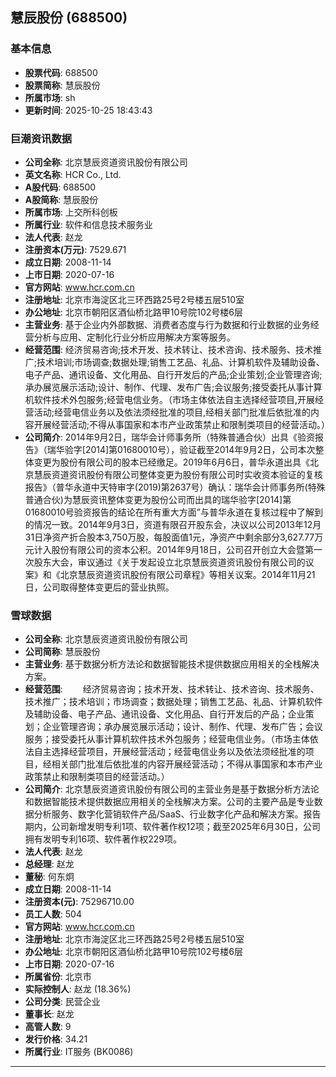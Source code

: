 ## 慧辰股份 (688500)

### 基本信息

- **股票代码**: 688500
- **股票简称**: 慧辰股份
- **所属市场**: sh
- **更新时间**: 2025-10-25 18:43:43

### 巨潮资讯数据

- **公司全称**: 北京慧辰资道资讯股份有限公司
- **英文名称**: HCR Co., Ltd.
- **A股代码**: 688500
- **A股简称**: 慧辰股份
- **所属市场**: 上交所科创板
- **所属行业**: 软件和信息技术服务业
- **法人代表**: 赵龙
- **注册资本(万元)**: 7529.671
- **成立日期**: 2008-11-14
- **上市日期**: 2020-07-16
- **官方网站**: www.hcr.com.cn
- **注册地址**: 北京市海淀区北三环西路25号2号楼五层510室
- **办公地址**: 北京市朝阳区酒仙桥北路甲10号院102号楼6层
- **主营业务**: 基于企业内外部数据、消费者态度与行为数据和行业数据的业务经营分析与应用、定制化行业分析应用解决方案等服务。
- **经营范围**: 经济贸易咨询;技术开发、技术转让、技术咨询、技术服务、技术推广;技术培训;市场调查;数据处理;销售工艺品、礼品、计算机软件及辅助设备、电子产品、通讯设备、文化用品、自行开发后的产品;企业策划;企业管理咨询;承办展览展示活动;设计、制作、代理、发布广告;会议服务;接受委托从事计算机软件技术外包服务;经营电信业务。（市场主体依法自主选择经营项目,开展经营活动;经营电信业务以及依法须经批准的项目,经相关部门批准后依批准的内容开展经营活动;不得从事国家和本市产业政策禁止和限制类项目的经营活动。）
- **公司简介**: 2014年9月2日，瑞华会计师事务所（特殊普通合伙）出具《验资报告》（瑞华验字[2014]第01680010号），验证截至2014年9月2日，公司本次整体变更为股份有限公司的股本已经缴足。2019年6月6日，普华永道出具《北京慧辰资道资讯股份有限公司整体变更为股份有限公司时实收资本验证的复核报告》（普华永道中天特审字(2019)第2637号）确认：瑞华会计师事务所(特殊普通合伙)为慧辰资讯整体变更为股份公司而出具的瑞华验字[2014]第01680010号验资报告的结论在所有重大方面”与普华永道在复核过程中了解到的情况一致。2014年9月3日，资道有限召开股东会，决议以公司2013年12月31日净资产折合股本3,750万股，每股面值1元，净资产中剩余部分3,627.77万元计入股份有限公司的资本公积。2014年9月18日，公司召开创立大会暨第一次股东大会，审议通过《关于发起设立北京慧辰资道资讯股份有限公司的议案》和《北京慧辰资道资讯股份有限公司章程》等相关议案。2014年11月21日，公司取得整体变更后的营业执照。

### 雪球数据

- **公司全称**: 北京慧辰资道资讯股份有限公司
- **公司简称**: 慧辰股份
- **主营业务**: 基于数据分析方法论和数据智能技术提供数据应用相关的全栈解决方案。
- **经营范围**: 　　经济贸易咨询；技术开发、技术转让、技术咨询、技术服务、技术推广；技术培训；市场调查；数据处理；销售工艺品、礼品、计算机软件及辅助设备、电子产品、通讯设备、文化用品、自行开发后的产品；企业策划；企业管理咨询；承办展览展示活动；设计、制作、代理、发布广告；会议服务；接受委托从事计算机软件技术外包服务；经营电信业务。（市场主体依法自主选择经营项目，开展经营活动；经营电信业务以及依法须经批准的项目，经相关部门批准后依批准的内容开展经营活动；不得从事国家和本市产业政策禁止和限制类项目的经营活动。）
- **公司简介**: 北京慧辰资道资讯股份有限公司的主营业务是基于数据分析方法论和数据智能技术提供数据应用相关的全栈解决方案。公司的主要产品是专业数据分析服务、数字化营销软件产品/SaaS、行业数字化产品和解决方案。报告期内，公司新增发明专利1项、软件著作权12项；截至2025年6月30日，公司拥有发明专利16项、软件著作权229项。
- **法人代表**: 赵龙
- **总经理**: 赵龙
- **董秘**: 何东炯
- **成立日期**: 2008-11-14
- **注册资本(元)**: 75296710.00
- **员工人数**: 504
- **官方网站**: www.hcr.com.cn
- **注册地址**: 北京市海淀区北三环西路25号2号楼五层510室
- **办公地址**: 北京市朝阳区酒仙桥北路甲10号院102号楼6层
- **上市日期**: 2020-07-16
- **所属省份**: 北京市
- **实际控制人**: 赵龙 (18.36%)
- **公司分类**: 民营企业
- **董事长**: 赵龙
- **高管人数**: 9
- **发行价格**: 34.21
- **所属行业**: IT服务 (BK0086)

---
